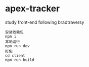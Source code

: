 # apex-tracker
study front-end following bradtraversy

```
安装依赖包
npm i
本地运行
npm run dev
打包
cd client
npm run build
```

